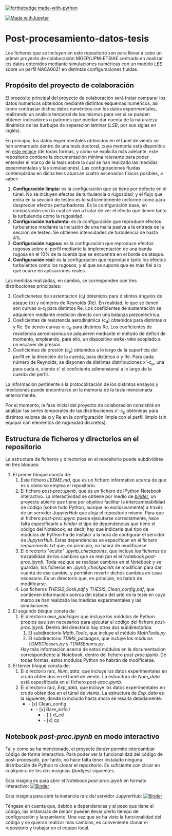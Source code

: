 [![forthebadge made-with-python](http://ForTheBadge.com/images/badges/made-with-python.svg)](https://www.python.org/)

[![Made withJupyter](https://img.shields.io/badge/Made%20with-Jupyter-orange?style=for-the-badge&logo=Jupyter)](https://jupyter.org/try)

<h1>Post-procesamiento-datos-tesis</h1>

Los ficheros que se incluyen en este repositorio son para llevar a cabo un primer proyecto de colaboración MGEP/UPM-ETSIAE centrado en analizar los datos obtenidos mediante simulaciones numéricas con un modelo LES sobre un perfil NACA0021 en distintas configuraciones fluidas.

<h2>Propósito del proyecto de colaboración</h2>

El propósito principal del proyecto de colaboración será tratar comparar los datos numéricos obtenidos mediante distintos esquemas numéricos, así como contrastar dichos datos numéricos con los datos experimentales, realizando un análisis temporal de los mismos para ver si se pueden obtener indicadores o patrones que puedan dar cuenta de la naturaleza dinámica de las burbujas de separación laminar (<i>LSB</i>, por sus siglas en inglés).

En principio, los datos experimentales obtenidos en el túnel de viento se han enmarcado dentro de una tesis doctoral, cuya memoria está disponible en <a href=https://www.researchgate.net/publication/354859934_Aerodynamic_Characterization_of_Transitionally-Operating_Airfoils_under_a_set_of_Flow_Conditions_going_from_Ideal_to_Real_Configurations>este enlace</a> (de todas formas, y como se explicita más adelante, este repositorio contiene la documentación mínima relevante para poder entender el marco de la tesis sobre la cual se han realizado las medidas experimentales y las simulaciones). Las configuraciones fluidas contempladas en dicha tesis abarcan cuatro escenarios físicos posibles, a saber:
<ol>
  <li><b>Configuración limpia:</b> es la configuración que se tiene por defecto en el túnel. No se incluyen efectos de turbulencia o rugosidad, y el flujo que entra en la sección de testeo es lo suficientemente uniforme como para despreciar efectos perturbadores. Es la configuración base, en comparación con la cual se van a tratar de ver el efecto que tienen tanto la turbulencia como la rugosidad.</li>
  <li><b>Configuración turbulenta:</b> es la configuración que reproduce efectos turbulentos mediante la inclusión de una malla pasiva a la entrada de la sección de testeo. Se obtienen intensidades de turbulencia de hasta 4%.</li>
  <li><b>Configuración rugosa:</b> es la configuración que reproduce efectos rugosos sobre el perfil mediante la implementación de una banda rugosa en el 10% de la cuerda que se encuentra en el borde de ataque.</li>
  <li><b>Configuración real:</b> es la configuración que reproduce tanto los efectos turbulentos como los rugosos, y el que se supone que es más fiel a lo que ocurre en aplicaciones reales.</li>
</ol>

Las medidas realizadas, en cambio, se corresponden con tres distribuciones principales:
<ol>
  <li>Coeficienetes de sustentacion (c<sub>l</sub>) obtenidos para distintos ángulos de ataque (&alpha;) y números de Reynolds (Re). En realidad, lo que se tienen son curvas &alpha;-c<sub>l</sub> para distintos Re. Los coeficientes de sustentación se adquieren mediante medición directa con una balanza piezoeléctrica.</li>
  <li>Coeficientes de resistencia aerodinámica (c<sub>d</sub>) obtenidos para distintos &alpha; y Re. Se tienen curvas &alpha;-c<sub>d</sub> para distintos Re. Los coeficientes de resistencia aerodinámica se adquieren mediante el método de déficit de momento, empleando, para ello, un dispositivo <i>wake-rake</i> acoplado a un escáner de presión.</li>
  <li>Coeficientes de presión (c<sub>p</sub>) obtenidos a lo largo de la superficie del perfil en la dirección de la cuerda, para distintos &alpha; y Re. Para cada número de Reynolds, se disponen de distintas distribuciones x'-c<sub>p</sub>, una para cada &alpha;, siendo x' el coeficiente adimensional a lo largo de la cuerda del perfil.</li>
</ol>
La información pertinente a la protocolización de los distintos ensayos y mediciones puede encontrarse en la memoria de la tesis mencionada anteriormente.

Por el momento, la fase inicial del proyecto de colaboración consistirá en analizar las series temporales de las distribuciones x'-c<sub>p</sub> obtenidas para distintos valores de &alpha; y Re en la configuración limpia con el perfil limpio (sin equipar con elementos de rugosidad discretos).

<h2>Estructura de ficheros y directorios en el repositorio</h2>

La estructura de ficheros y directorios en el repositorio puede subdividirse en tres bloques:
<ol>
  <li>El primer bloque consta de:
    <ol>
      <li>Éste fichero <i>LEEME.md</i>, que es un fichero informativo acerca de qué es y cómo se emplea el repositorio.</li>
      <li>El fichero <i>post-proc.ipynb</i>, que es un fichero de IPython Notebook interactivo. La interactividad se obtiene por medio de <a href=https://mybinder.org/><i>binder</i></a>, un proyecto abierto que tiene por objetivo facilitar la intercambiabilidad de código (sobre todo Python, aunque no exclusivamente) a través de un servidor <i>JupyterHub</i> que aloja el repositorio mismo. Para que el fichero <i>post-proc.ipync</i> pueda ejecutarse correctamente, hace falta especificarle a <i>binder</i> el tipo de dependencias que tiene el código del Notebook; es decir, hay que indicarle qué tipo de módulos de Python ha de instalar a la hora de configurar el servidor de <i>JupyterHub</i>. Estas dependencias se especifican en el fichero <i>requirements.txt</i> que, en principio, no habrá de modificarse.</li>
      <li>El directorio "oculto" <i>.ipynb_checkpoints</i>, que incluye los ficheros de trazabilidad de los cambios que se realizan el el Notebook <i>post-proc.ipynb</i>. Toda vez que se realizan cambios en el Notebook y se guardan, los ficheros en <i>.ipynb_checkpoints</i> se modifican para dar cuenta de ese cambio, y permiten revertir dichos cambios en caso necesario. Es un directorio que, en principio, no habrá de modificarse.</li>
    <li>Los ficheros <i>THESIS_SotA.pdf</i> y <i>THESIS_Clean_config.pdf</i>, que contienen información acerca del estado del arte de la tesis en cuyo marco se han realizado las medidas experimentales y las simulaciones.</li>
    </ol>
  </li>
  <li>El segundo bloque consta de:
    <ol>
      <li>El directorio <i>own_packages</i> que incluye los módulos de Python propios que son necesarios para ejecutar el código del fichero <i>post-proc.ipynb</i>. Dentro del directorio hay otros dos subdirectorios:
        <ol>
          <li>El subdirectorio <i>Math_Tools</i>, que incluye el módulo <i>MathTools.py</i>.</li>
          <li>El subdirectorio <i>TDMS_packages</i>, que incluye los módulos <i>TDMSClasses.py</i> y <i>TDMSEnums.py</i>.</li>
        </ol>
        Hay más información acerca de estos módulos en la documentación correspondiente al Notebook, dentro del fichero <i>post-proc.ipynb</i>. De todas formas, estos módulos Python no habrán de modificarse.
      </li>
    </ol>
  </li>
  <li>El tercer bloque consta de:
    <ol>
      <li>El directorio raíz, <i>Num_data</i>, que incluye los datos experimentales en crudo obtenidos en el túnel de viento. La estructura de <i>Num_data</i> está especificada en el fichero <i>post-proc.ipynb</i>.</li>
      <li>El directorio raíz, <i>Exp_data</i>, que incluye los datos experimentales en crudo obtenidos en el túnel de viento. La estructura de <i>Exp_data</i> es la siguiente, donde lo incluido hasta ahora se resalta debidamente:
        <ul>
          <li>- [x] Clean_config
            <ul>
              <li>- [x] Bare_airfoil
                <ul>
                  <li>- [ ] cl_cd</li>
                  <li>- [x] cp</li>
                </ul>
              </li>
            </ul>
          </li>
        </ul>
      </li>
    </ol>
  </li>
</ol>

<h2>Notebook <i>post-proc.ipynb</i> en modo interactivo</h2>

Tal y como se ha mencionado, el proyecto <i>binder</i> permite intercambiar código de forma interactiva. Para poder ver la funcionalidad del código de post-procesado, por tanto, no hace falta tener instalado ninguna distribución de Python ni clonar el repositorio. Es suficiente con clicar en cualquiera de los dos insignias (<i>badges</i>) siguientes.

Esta insignia es para abrir el Notebook <i>post-proc.ipynb</i> en formato interactivo: [![Binder](https://mybinder.org/badge_logo.svg)](https://mybinder.org/v2/gh/MGEP-Fluidos/Post-procesamiento-numerico-datos-tesis.git/main?urlpath=tree%2Fpost-proc.ipynb)

Esta insignia para abrir la instancia raíz del servidor <i>JupyterHub</i>: [![Binder](https://mybinder.org/badge_logo.svg)](https://mybinder.org/v2/gh/MGEP-Fluidos/Post-procesamiento-numerico-datos-tesis.git/HEAD)

Téngase en cuenta que, debido a dependencias y al peso que tiene el código, las instancias de <i>binder</i> pueden llevar cierto tiempo de configuración y lanzamiento. Una vez que se ha visto la funcionalidad del código y se quieran realizar más cambios, es conveniente clonar el repositorio y trabajar en el equipo local.
